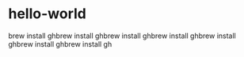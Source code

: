 # hello-world
brew install ghbrew install ghbrew install ghbrew install ghbrew install ghbrew install ghbrew install gh
